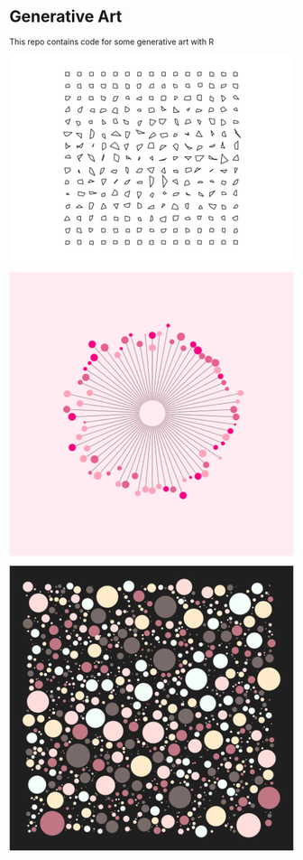 # Generative Art


This repo contains code for some generative art with R


![squares](https://github.com/apoorvasrinivasan26/generative_art/blob/master/squares.png)

![rose](https://github.com/apoorvasrinivasan26/generative_art/blob/master/rose.png)

![circles](https://github.com/apoorvasrinivasan26/generative_art/blob/master/1000_circles.png)
